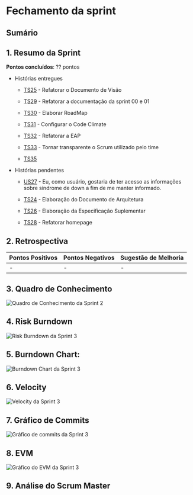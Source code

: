 # Fechamento da sprint

## Sumário

## 1. Resumo da Sprint

__Pontos concluídos__: ?? pontos

- Histórias entregues

  - [TS25](https://github.com/fga-gpp-mds/2018.1-Dr-Down/issues/41) - Refatorar o Documento de Visão

  - [TS29](https://github.com/fga-gpp-mds/2018.1-Dr-Down/issues/47) - Refatorar a documentação da sprint 00 e 01

  - [TS30](https://github.com/fga-gpp-mds/2018.1-Dr-Down/issues/5) - Elaborar RoadMap

  - [TS31](https://github.com/fga-gpp-mds/2018.1-Dr-Down/issues/39) - Configurar o Code Climate

  - [TS32](https://github.com/fga-gpp-mds/2018.1-Dr-Down/issues/54) - Refatorar a EAP

  - [TS33](https://github.com/fga-gpp-mds/2018.1-Dr-Down/issues/18) - Tornar transparente o Scrum utilizado pelo time

  - [TS35](https://github.com/fga-gpp-mds/2018.1-Dr-Down/issues/38)

- Histórias pendentes

  - [US27](https://github.com/fga-gpp-mds/2018.1-Dr-Down/issues/43) - Eu, como usuário, gostaria de ter acesso as informações sobre síndrome de down a fim de me manter informado.

  - [TS24](https://github.com/fga-gpp-mds/2018.1-Dr-Down/issues/12) - Elaboração do Documento de Arquitetura

  - [TS26](https://github.com/fga-gpp-mds/2018.1-Dr-Down/issues/13) - Elaboração da Especificação Suplementar

  - [TS28](https://github.com/fga-gpp-mds/2018.1-Dr-Down/issues/44) - Refatorar homepage


## 2. Retrospectiva

| Pontos Positivos | Pontos Negativos | Sugestão de Melhoria |
| ----- | ----- | ---- |
| - | - | - |

## 3. Quadro de Conhecimento

![Quadro de Conhecimento da Sprint 2]()

## 4. Risk Burndown

![Risk Burndown da Sprint 3]()

## 5. Burndown Chart:

![Burndown Chart da Sprint 3]()

## 6. Velocity

![Velocity da Sprint 3](https://docs.google.com/spreadsheets/d/e/2PACX-1vTzalyQkeL15t_TBF9D_oV92SgoRAEQBWS8ZNLRfDybd5MAmNIuRhArr68dxHtJNVMAOF6wuaS8PBlZ/pubchart?oid=1557726645&format=image)

## 7. Gráfico de Commits

![Gráfico de commits da Sprint 3]()

## 8. EVM

![Gráfico do EVM da Sprint 3](https://docs.google.com/spreadsheets/d/e/2PACX-1vQKMfVULMAzNcT2kQ3RjJA0WiTdpXL3ASXXArDoIfE5NX3sl74a5KzXtprSBcKHwnn8qaD2Rcn2tfQ8/pubchart?oid=943514512&format=image)

## 9. Análise do Scrum Master

